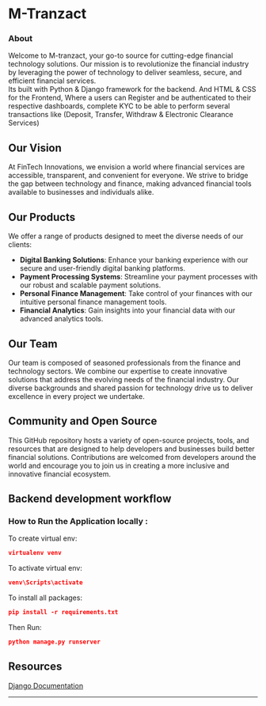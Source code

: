 <h1>M-Tranzact</h1>

<h3>About</h3>
Welcome to M-tranzact, your go-to source for cutting-edge financial technology solutions. Our mission is to revolutionize the financial industry by leveraging the power of technology to deliver seamless, secure, and efficient financial services.
<br/>
Its built with Python & Django framework for the backend. And HTML & CSS for the Frontend, Where a users can Register and be authenticated to their respective dashboards, complete KYC to be able to perform several transactions like (Deposit, Transfer, Withdraw & Electronic Clearance Services)


## Our Vision

At FinTech Innovations, we envision a world where financial services are accessible, transparent, and convenient for everyone. We strive to bridge the gap between technology and finance, making advanced financial tools available to businesses and individuals alike.

## Our Products

We offer a range of products designed to meet the diverse needs of our clients:

- **Digital Banking Solutions**: Enhance your banking experience with our secure and user-friendly digital banking platforms.
- **Payment Processing Systems**: Streamline your payment processes with our robust and scalable payment solutions.
- **Personal Finance Management**: Take control of your finances with our intuitive personal finance management tools.
- **Financial Analytics**: Gain insights into your financial data with our advanced analytics tools.

## Our Team

Our team is composed of seasoned professionals from the finance and technology sectors. We combine our expertise to create innovative solutions that address the evolving needs of the financial industry. Our diverse backgrounds and shared passion for technology drive us to deliver excellence in every project we undertake.

## Community and Open Source

This GitHub repository hosts a variety of open-source projects, tools, and resources that are designed to help developers and businesses build better financial solutions. Contributions are welcomed from developers around the world and encourage you to join us in creating a more inclusive and innovative financial ecosystem.


## Backend development workflow

<h3>How to Run the Application locally :</h3>

To create virtual env:

```json
virtualenv venv
```

To activate virtual env:

```json
venv\Scripts\activate
```

To install all packages:

```json
pip install -r requirements.txt
```

Then Run:

```json
python manage.py runserver
```

## Resources

<a href="https://docs.djangoproject.com/en/5.0/">Django Documentation</a>

---
